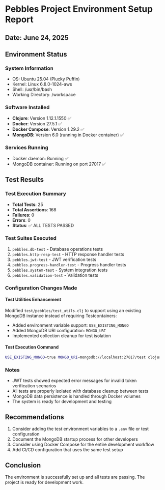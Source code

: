 # Pebbles Project Environment Setup Report

## Date: June 24, 2025

## Environment Status

### System Information
- OS: Ubuntu 25.04 (Plucky Puffin)
- Kernel: Linux 6.8.0-1024-aws
- Shell: /usr/bin/bash
- Working Directory: /workspace

### Software Installed
- **Clojure**: Version 1.12.1.1550 ✅
- **Docker**: Version 27.5.1 ✅
- **Docker Compose**: Version 1.29.2 ✅
- **MongoDB**: Version 6.0 (running in Docker container) ✅

### Services Running
- Docker daemon: Running ✅
- MongoDB container: Running on port 27017 ✅

## Test Results

### Test Execution Summary
- **Total Tests**: 25
- **Total Assertions**: 168
- **Failures**: 0
- **Errors**: 0
- **Status**: ✅ ALL TESTS PASSED

### Test Suites Executed
1. `pebbles.db-test` - Database operations tests
2. `pebbles.http-resp-test` - HTTP response handler tests
3. `pebbles.jwt-test` - JWT verification tests
4. `pebbles.progress-handler-test` - Progress handler tests
5. `pebbles.system-test` - System integration tests
6. `pebbles.validation-test` - Validation tests

### Configuration Changes Made

#### Test Utilities Enhancement
Modified `test/pebbles/test_utils.clj` to support using an existing MongoDB instance instead of requiring Testcontainers:
- Added environment variable support: `USE_EXISTING_MONGO`
- Added MongoDB URI configuration: `MONGO_URI`
- Implemented collection cleanup for test isolation

#### Test Execution Command
```bash
USE_EXISTING_MONGO=true MONGO_URI=mongodb://localhost:27017/test clojure -X:test
```

### Notes
- JWT tests showed expected error messages for invalid token verification scenarios
- All tests are properly isolated with database cleanup between tests
- MongoDB data persistence is handled through Docker volumes
- The system is ready for development and testing

## Recommendations
1. Consider adding the test environment variables to a `.env` file or test configuration
2. Document the MongoDB startup process for other developers
3. Consider using Docker Compose for the entire development workflow
4. Add CI/CD configuration that uses the same test setup

## Conclusion
The environment is successfully set up and all tests are passing. The project is ready for development work.